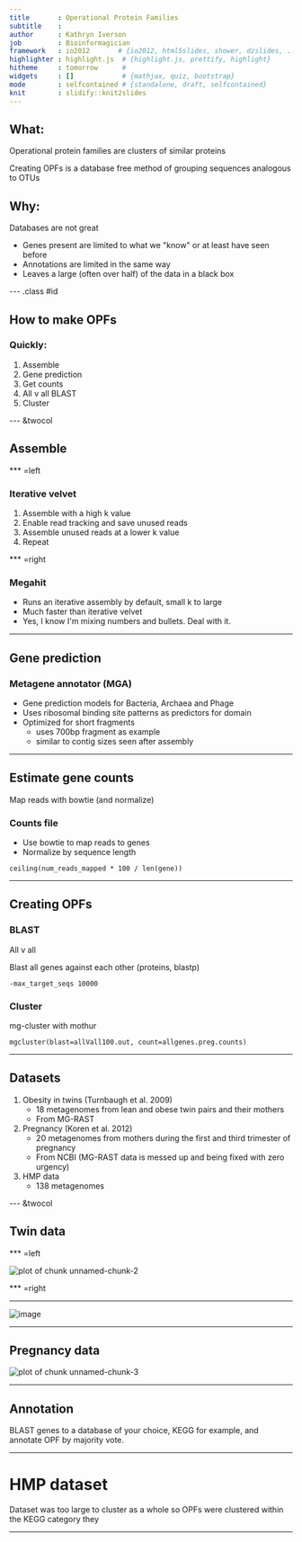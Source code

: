 ```yaml
---
title       : Operational Protein Families
subtitle    :
author      : Kathryn Iverson
job         : Bioinformagician
framework   : io2012       # {io2012, html5slides, shower, dzslides, ...}
highlighter : highlight.js  # {highlight.js, prettify, highlight}
hitheme     : tomorrow      #
widgets     : []            # {mathjax, quiz, bootstrap}
mode        : selfcontained # {standalone, draft, selfcontained}
knit        : slidify::knit2slides
---
```



## What:

Operational protein families are clusters of similar proteins

Creating OPFs is a database free method of grouping sequences analogous to OTUs

## Why:

Databases are not great

* Genes present are limited to what we "know" or at least have seen before
* Annotations are limited in the same way
* Leaves a large (often over half) of the data in a black box

--- .class #id

## How to make OPFs

### Quickly:

1. Assemble
1. Gene prediction
1. Get counts
1. All v all BLAST
1. Cluster

--- &twocol

## Assemble

*** =left
### Iterative velvet

1. Assemble with a high k value
1. Enable read tracking and save unused reads
1. Assemble unused reads at a lower k value
1. Repeat


*** =right
### Megahit

* Runs an iterative assembly by default, small k to large
* Much faster than iterative velvet
* Yes, I know I'm mixing numbers and bullets. Deal with it.

---

## Gene prediction

### Metagene annotator (MGA)

* Gene prediction models for Bacteria, Archaea and Phage
* Uses ribosomal binding site patterns as predictors for domain
* Optimized for short fragments
    - uses 700bp fragment as example
    - similar to contig sizes seen after assembly

---

## Estimate gene counts

Map reads with bowtie (and normalize)

### Counts file

* Use bowtie to map reads to genes
* Normalize by sequence length 

```
ceiling(num_reads_mapped * 100 / len(gene))
````

---

## Creating OPFs

### BLAST

All v all

Blast all genes against each other (proteins, blastp)

```
-max_target_seqs 10000
```

### Cluster

mg-cluster with mothur

```
mgcluster(blast=allVall100.out, count=allgenes.preg.counts)
```

---

## Datasets

1. Obesity in twins (Turnbaugh et al. 2009)
    - 18 metagenomes from lean and obese twin pairs and their mothers
    - From MG-RAST
1. Pregnancy (Koren et al. 2012)
    - 20 metagenomes from mothers during the first and third trimester of pregnancy
    - From NCBI (MG-RAST data is messed up and being fixed with zero urgency)
1. HMP data
    - 138 metagenomes

--- &twocol

## Twin data

*** =left

![plot of chunk unnamed-chunk-2](assets/fig/unnamed-chunk-2-1.png) 

*** =right



---

![image](assets/img/figure_2.svg)

<!--

Figure 2

t.pcoa <- read.table(file='twin_pcoa_opf_kegg_16s_vars.csv', sep=',', header=T)

ggplot(t.pcoa, aes(axis1, axis2, color=weight, shape=as.factor(group), group=as.factor(family))) + geom_point(size=4) + theme_bw() + xlab("Dimension 1") + ylab("Dimension 2") + geom_polygon(aes(mapping=group, alpha=1)) + facet_wrap(~method, scales='free', ncol=1) + theme(plot.background = element_blank(), panel.grid.major = element_blank(), panel.grid.minor = element_blank(), panel.border = element_blank(), panel.background = element_blank()) + theme(axis.line = element_line(color = 'black'))

-->

---

## Pregnancy data

![plot of chunk unnamed-chunk-3](assets/fig/unnamed-chunk-3-1.png) 

---


<!--
 
## I'm a commented slide 1
 
From Slidify's authoring process, this slide was made:
1. Edit YAML front matter
2. Write using R Markdown
3. Use an empty line followed by three dashes to separate slides!

![plot of chunk unnamed-chunk-4](assets/fig/unnamed-chunk-4-1.png) 
 
-->

## Annotation

BLAST genes to a database of your choice, KEGG for example, and annotate OPF by majority vote.

---

# HMP dataset

Dataset was too large to cluster as a whole so OPFs were clustered within the KEGG category they 

---



